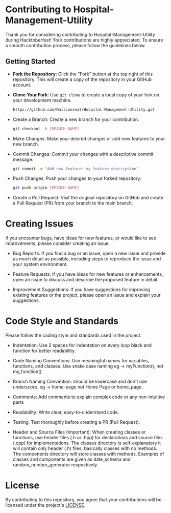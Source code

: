 # Contributing to Hospital-Management-Utility

Thank you for considering contributing to Hospital-Management-Utility during Hacktoberfest! Your contributions are highly appreciated. To ensure a smooth contribution process, please follow the guidelines below.

## Getting Started

- **Fork the Repository**: Click the "Fork" button at the top right of this repository. This will create a copy of the repository in your GitHub account.
- **Clone Your Fork**: Use `git clone` to create a local copy of your fork on your development machine.

   ```bash
   https://github.com/Nailsonseat/Hospital-Management-Utility.git
  
- Create a Branch: Create a new branch for your contribution.
  ```bash
  git checkout -b [BRANCH-NAME]
- Make Changes: Make your desired changes or add new features to your new branch.
- Commit Changes: Commit your changes with a descriptive commit message.
  ```bash
  git commit -m "Add new feature: my feature description"
- Push Changes: Push your changes to your forked repository.
  ```bash
  git push origin [BRANCH-NAME]
- Create a Pull Request: Visit the original repository on GitHub and create a Pull Request (PR) from your branch to the main branch.


# Creating Issues

If you encounter bugs, have ideas for new features, or would like to see improvements, please consider creating an issue.

- Bug Reports: If you find a bug or an issue, open a new issue and provide as much detail as possible, including steps to reproduce the issue and your system environment.

- Feature Requests: If you have ideas for new features or enhancements, open an issue to discuss and describe the proposed feature in detail.

- Improvement Suggestions: If you have suggestions for improving existing features or the project, please open an issue and explain your suggestions.

# Code Style and Standards

Please follow the coding style and standards used in the project.

  - Indentation: Use 2 spaces for indentation on every loop black and function for better readability.
    
  - Code Naming Conventions: Use meaningful names for variables, functions, and classes. Use snake case naming eg -> myFunction(), not my_function().
    
  - Branch Naming Convention: should be lowercase and don't use underscore. eg -> home-page not Home Page or home_page.
    
  - Comments: Add comments to explain complex code or any non-intuitive parts
    
  - Readability: Write clear, easy-to-understand code.
    
  - Testing: Test thoroughly before creating a PR (Pull Request).
    
  - Header and Source Files (Important): When creating classes or functions, use header files (.h or .hpp) for declarations and source files (.cpp) for implementations.
    The classes directory is self-explanatory it will contain only header (.h) files, basically classes with no methods.
    The components directory will store classes with methods.
    Examples of classes and components are given as date_schema and random_number_generator respectively.

# License

By contributing to this repository, you agree that your contributions will be licensed under the project's [LICENSE](https://github.com/Nailsonseat/Hospital-Management-Utility/blob/c85b623efd0b0776a0ac80426c7e95d7aa99d77b/LICENSE).
